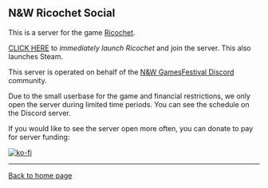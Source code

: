 ## N&W Ricochet Social

This is a server for the game [Ricochet](https://store.steampowered.com/app/60/Ricochet/).

[CLICK HERE](steam://connect/ricochet.nintendult.xyz) to *immediately launch Ricochet* and join the server. This also launches Steam.

This server is operated on behalf of the [N&W GamesFestival Discord](https://discord.gg/MVKSUNpqw2) community.

Due to the small userbase for the game and financial restrictions, we only open the server during limited time periods. You can see the schedule on the Discord server.

If you would like to see the server open more often, you can donate to pay for server funding:

[![ko-fi](https://ko-fi.com/img/githubbutton_sm.svg)](https://ko-fi.com/W7W4ADKL0)

----

[Back to home page](/)
